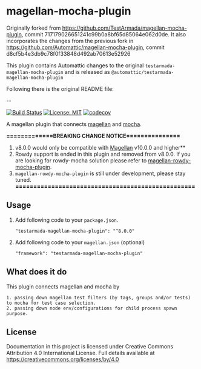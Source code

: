 # magellan-mocha-plugin

Originally forked from <https://github.com/TestArmada/magellan-mocha-plugin>, commit 717179026651241c99b0a8bf65d85064e062d0de. It also incorporates the changes from the previous fork in <https://github.com/Automattic/magellan-mocha-plugin>, commit d8cf5b4e3db9c78f0f33848d492ab70613e52926

This plugin contains Automattic changes to the original `testarmada-magellan-mocha-plugin` and is released as `@automattic/testarmada-magellan-mocha-plugin`

Following there is the original README file:

--

[![Build Status](https://travis-ci.org/TestArmada/magellan-mocha-plugin.svg?branch=master)](https://travis-ci.org/TestArmada/magellan-mocha-plugin)
[![License: MIT](https://img.shields.io/badge/License-MIT-green.svg)](https://opensource.org/licenses/MIT)
[![codecov](https://codecov.io/gh/TestArmada/magellan-mocha-plugin/branch/master/graph/badge.svg)](https://codecov.io/gh/TestArmada/magellan-mocha-plugin)

A magellan plugin that connects [magellan](https://github.com/TestArmada/magellan) and [mocha](https://mochajs.org).

**=============BREAKING CHANGE NOTICE===============**

1.  v8.0.0 would only be compatible with [Magellan](https://github.com/TestArmada/magellan) v10.0.0 and higher\*\*
2.  Rowdy support is ended in this plugin and removed from v8.0.0. If you are looking for rowdy-mocha solution please refer to [magellan-rowdy-mocha-plugin](https://github.com/TestArmada/magellan-rowdy-mocha-plugin).
3.  `magellan-rowdy-mocha-plugin` is still under development, please stay tuned.
    **==================================================**

## Usage

1.  Add following code to your `package.json`.

    ```
    "testarmada-magellan-mocha-plugin": "^8.0.0"
    ```

2.  Add following code to your `magellan.json` (optional)

    ```
    "framework": "testarmada-magellan-mocha-plugin"
    ```

## What does it do

This plugin connects magellan and mocha by

```
1. passing down magellan test filters (by tags, groups and/or tests) to mocha for test case selection.
2. passing down node env/configurations for child process spawn purpose.
```

## License

Documentation in this project is licensed under Creative Commons Attribution 4.0 International License. Full details available at <https://creativecommons.org/licenses/by/4.0>
